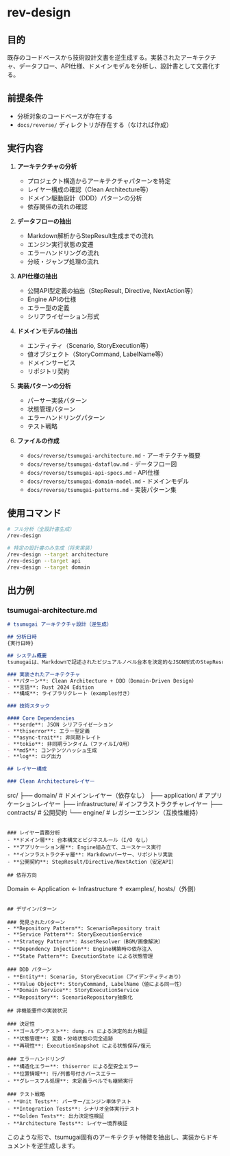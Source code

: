 # rev-design

## 目的

既存のコードベースから技術設計文書を逆生成する。実装されたアーキテクチャ、データフロー、API仕様、ドメインモデルを分析し、設計書として文書化する。

## 前提条件

- 分析対象のコードベースが存在する
- `docs/reverse/` ディレクトリが存在する（なければ作成）

## 実行内容

1. **アーキテクチャの分析**
   - プロジェクト構造からアーキテクチャパターンを特定
   - レイヤー構成の確認（Clean Architecture等）
   - ドメイン駆動設計（DDD）パターンの分析
   - 依存関係の流れの確認

2. **データフローの抽出**
   - Markdown解析からStepResult生成までの流れ
   - エンジン実行状態の変遷
   - エラーハンドリングの流れ
   - 分岐・ジャンプ処理の流れ

3. **API仕様の抽出**
   - 公開API型定義の抽出（StepResult, Directive, NextAction等）
   - Engine APIの仕様
   - エラー型の定義
   - シリアライゼーション形式

4. **ドメインモデルの抽出**
   - エンティティ（Scenario, StoryExecution等）
   - 値オブジェクト（StoryCommand, LabelName等）
   - ドメインサービス
   - リポジトリ契約

5. **実装パターンの分析**
   - パーサー実装パターン
   - 状態管理パターン
   - エラーハンドリングパターン
   - テスト戦略

6. **ファイルの作成**
   - `docs/reverse/tsumugai-architecture.md` - アーキテクチャ概要
   - `docs/reverse/tsumugai-dataflow.md` - データフロー図
   - `docs/reverse/tsumugai-api-specs.md` - API仕様
   - `docs/reverse/tsumugai-domain-model.md` - ドメインモデル
   - `docs/reverse/tsumugai-patterns.md` - 実装パターン集

## 使用コマンド

```bash
# フル分析（全設計書生成）
/rev-design

# 特定の設計書のみ生成（将来実装）
/rev-design --target architecture
/rev-design --target api
/rev-design --target domain
```

## 出力例

### tsumugai-architecture.md

```markdown
# tsumugai アーキテクチャ設計（逆生成）

## 分析日時
{実行日時}

## システム概要
tsumugaiは、Markdownで記述されたビジュアルノベル台本を決定的なJSON形式のStepResultに変換するRustライブラリです。

### 実装されたアーキテクチャ
- **パターン**: Clean Architecture + DDD（Domain-Driven Design）
- **言語**: Rust 2024 Edition
- **構成**: ライブラリクレート（examples付き）

### 技術スタック

#### Core Dependencies
- **serde**: JSON シリアライゼーション
- **thiserror**: エラー型定義
- **async-trait**: 非同期トレイト
- **tokio**: 非同期ランタイム（ファイルI/O用）
- **md5**: コンテンツハッシュ生成
- **log**: ログ出力

## レイヤー構成

### Clean Architectureレイヤー
```
src/
├── domain/          # ドメインレイヤー（依存なし）
├── application/     # アプリケーションレイヤー
├── infrastructure/ # インフラストラクチャレイヤー
├── contracts/      # 公開契約
└── engine/         # レガシーエンジン（互換性維持）
```

### レイヤー責務分析
- **ドメイン層**: 台本構文とビジネスルール（I/O なし）
- **アプリケーション層**: Engine組み立て、ユースケース実行
- **インフラストラクチャ層**: Markdownパーサー、リポジトリ実装
- **公開契約**: StepResult/Directive/NextAction（安定API）

## 依存方向

```
Domain ← Application ← Infrastructure
  ↑
examples/, hosts/（外側）
```

## デザインパターン

### 発見されたパターン
- **Repository Pattern**: ScenarioRepository trait
- **Service Pattern**: StoryExecutionService
- **Strategy Pattern**: AssetResolver（BGM/画像解決）
- **Dependency Injection**: Engine構築時の依存注入
- **State Pattern**: ExecutionState による状態管理

### DDD パターン
- **Entity**: Scenario, StoryExecution（アイデンティティあり）
- **Value Object**: StoryCommand, LabelName（値による同一性）
- **Domain Service**: StoryExecutionService
- **Repository**: ScenarioRepository抽象化

## 非機能要件の実装状況

### 決定性
- **ゴールデンテスト**: dump.rs による決定的出力検証
- **状態管理**: 変数・分岐状態の完全追跡
- **再現性**: ExecutionSnapshot による状態保存/復元

### エラーハンドリング
- **構造化エラー**: thiserror による型安全エラー
- **位置情報**: 行/列番号付きパースエラー
- **グレースフル処理**: 未定義ラベルでも継続実行

### テスト戦略
- **Unit Tests**: パーサー/エンジン単体テスト
- **Integration Tests**: シナリオ全体実行テスト
- **Golden Tests**: 出力決定性検証
- **Architecture Tests**: レイヤー境界検証
```

このような形で、tsumugai固有のアーキテクチャ特徴を抽出し、実装からドキュメントを逆生成します。

